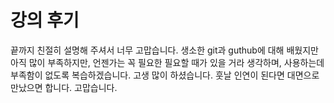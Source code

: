 # 강의 후기

끝까지 친절히 설명해 주셔서 너무 고맙습니다.
생소한 git과 guthub에 대해 배웠지만 아직 많이 부족하지만,
언젠가는 꼭 필요한 필요할 때가 있을 거라 생각하며, 
사용하는데 부족함이 없도록 복습하겠습니다.
고생 많이 하셨습니다.
훗날 인연이 된다면 대면으로 만났으면 합니다.
고맙습니다.